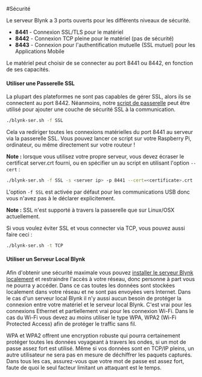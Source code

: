 #Sécurité

Le serveur Blynk a 3 ports ouverts pour les différents niveaux de sécurité.

* **8441** - Connexion SSL/TLS pour le matériel
* **8442** - Connexion TCP pleine pour le matériel (pas de sécurité)
* **8443** - Connexion pour l'authentification mutuelle (SSL mutuel) pour les Applications Mobile

Le matériel peut choisir de se connecter au port 8441 ou 8442, en fonction de ses capacités.

#### Utiliser une Passerelle SSL

La plupart des plateformes ne sont pas capables de gérer SSL, alors ils se connectent au port 8442.
Néanmoins, notre [script de passerelle](https://github.com/blynkkk/blynk-library/blob/master/scripts/blynk-ser.sh) peut être utilisé pour ajouter une couche de sécurité SSL à la communication.

```bash
./blynk-ser.sh -f SSL
```
Cela va rediriger toutes les connexions matérielles du port 8441 au serveur via la passerelle SSL.
Vous pouvez lancer ce script sur votre Raspberry Pi, ordinateur, ou même directement sur votre routeur !

**Note :** lorsque vous utilisez votre propre serveur, vous devez écraser le certificat server.crt fourni, ou en spécifier un au script en utilisant l'option ```--cert``` :
```bash
./blynk-ser.sh -f SSL -s <server ip> -p 8441 --cert=<certificate>.crt
```

L'option ```-f SSL``` est activée par défaut pour les communications USB donc vous n'avez pas à le déclarer explicitement.

**Note :** SSL n'est supporté à travers la passerelle que sur Linux/OSX actuellement.

Si vous voulez éviter SSL et vous connecter via TCP, vous pouvez aussi faire ceci :

```bash
./blynk-ser.sh -t TCP
```

#### Utiliser un Serveur Local Blynk

Afin d'obtenir une sécurité maximale vous pouvez [installer le serveur Blynk localement](http://docs.blynk.cc/#blynk-server) et restraindre l'accès à votre réseau, donc personne à part vous ne pourra y accéder. Dans ce cas toutes les données sont stockées localement dans votre réseau et ne sont pas envoyées vers Internet.
Dans le cas d'un serveur local Blynk il n'y aussi aucun besoin de protéger la connexion entre votre matériel et le serveur local Blynk.
C'est vrai pour les connexions Ethernet et partiellement vrai pour les connexion Wi-Fi. Dans le cas du Wi-Fi vous devez au moins utiliser le type WPA, WPA2 (Wi-Fi Protected Access) afin de protéger le traffic sans fil.

WPA et WPA2 offrent une encryption robuste qui pourra certainement protéger toutes les données voyageant à travers les ondes, si un mot de passe assez fort est utilisé. Même si vos données sont en TCP/IP pleins, un autre utilisateur ne sera pas en mesure de déchiffrer les paquets capturés.
Dans tous les cas, assurez-vous que votre mot de passe est assez fort, faute de quoi le seul facteur limitant un attaquant est le temps.
